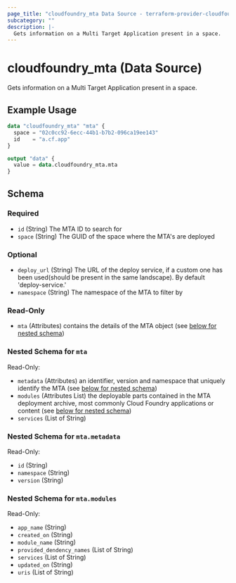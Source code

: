 ```yaml
---
page_title: "cloudfoundry_mta Data Source - terraform-provider-cloudfoundry"
subcategory: ""
description: |-
  Gets information on a Multi Target Application present in a space.
---
```


# cloudfoundry_mta (Data Source)

Gets information on a Multi Target Application present in a space.

## Example Usage

```terraform
data "cloudfoundry_mta" "mta" {
  space = "02c0cc92-6ecc-44b1-b7b2-096ca19ee143"
  id    = "a.cf.app"
}

output "data" {
  value = data.cloudfoundry_mta.mta
}
```

<!-- schema generated by tfplugindocs -->
## Schema

### Required

- `id` (String) The MTA ID to search for
- `space` (String) The GUID of the space where the MTA's are deployed

### Optional

- `deploy_url` (String) The URL of the deploy service, if a custom one has been used(should be present in the same landscape). By default 'deploy-service.<system-domain>'
- `namespace` (String) The namespace of the MTA to filter by

### Read-Only

- `mta` (Attributes) contains the details of the MTA object (see [below for nested schema](#nestedatt--mta))

<a id="nestedatt--mta"></a>
### Nested Schema for `mta`

Read-Only:

- `metadata` (Attributes) an identifier, version and namespace that uniquely identify the MTA (see [below for nested schema](#nestedatt--mta--metadata))
- `modules` (Attributes List) the deployable parts contained in the MTA deployment archive, most commonly Cloud Foundry applications or content (see [below for nested schema](#nestedatt--mta--modules))
- `services` (List of String)

<a id="nestedatt--mta--metadata"></a>
### Nested Schema for `mta.metadata`

Read-Only:

- `id` (String)
- `namespace` (String)
- `version` (String)


<a id="nestedatt--mta--modules"></a>
### Nested Schema for `mta.modules`

Read-Only:

- `app_name` (String)
- `created_on` (String)
- `module_name` (String)
- `provided_dendency_names` (List of String)
- `services` (List of String)
- `updated_on` (String)
- `uris` (List of String)